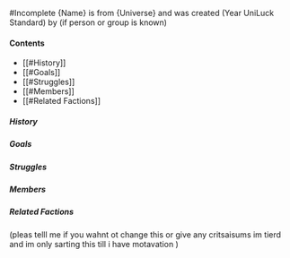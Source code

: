 #Incomplete 
{Name} is from {Universe} and was created (Year UniLuck Standard) by (if person or group is known) 
#### Contents
- [[#History]]
- [[#Goals]]
- [[#Struggles]]
- [[#Members]]
- [[#Related Factions]]
##### History
##### Goals
##### Struggles
##### Members 
##### Related Factions 

(pleas telll me if you wahnt ot change this or give any critsaisums im tierd and im only sarting this till i have motavation )